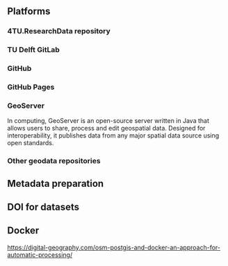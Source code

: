 ## Platforms

### 4TU.ResearchData repository

### TU Delft GitLab

### GitHub

### GitHub Pages

### GeoServer
In computing, GeoServer is an open-source server written in Java that allows users to share, process and edit geospatial data. Designed for interoperability, it publishes data from any major spatial data source using open standards.

### Other geodata repositories

## Metadata preparation

## DOI for datasets

## Docker

https://digital-geography.com/osm-postgis-and-docker-an-approach-for-automatic-processing/


